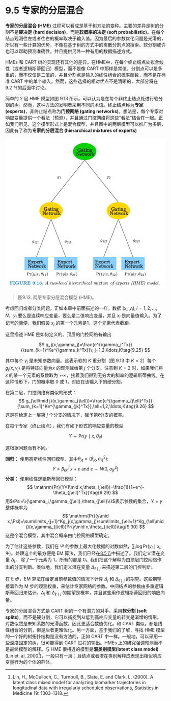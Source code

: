 # 9.5 专家的分层混合

**专家的分层混合 (HME)** 过程可以看成是基于树方法的变种。主要的差异是树的分割不是**硬决定 (hard decision)**，而是**软概率的决定 (soft probabilistic)**。在每个结点观测往左或者往右的概率取决于输入值。因为最后的参数优化问题是光滑的，所以有一些计算的优势，不像在基于树的方式中的离散分割点的搜索。软分割或许也可以帮助预测准确性，并且提供另外一种有用的数据描述方式。

HMEs 和 CART 树的实现还有其他的差异。在HME中，在每个终止结点处拟合线性（或者逻辑斯蒂回归）模型，而不是像 CART 中那样是常值。分割点可以是多重的，而不仅仅是二值的，并且分割点是输入的线性组合的概率函数，而不是在标准 CART 中的单个输入。然而，这些选择的相对优点不是清晰的，大部分将在 9.2 节的后面中讨论。

简单的 2 层 HME 模型如图 9.13 所示。可以认为是在每个非终止结点处进行软分割的树。然而，这种方法的发明者采用不同的术语。终止结点称为**专家 (experts)**，非终止结点称为**门控网络 (gating networks)**。想法是，每个专家对响应变量提供一个看法（预测），并且通过门控网络将这些“看法”结合在一起。正如我们所见，这个模型形式上是混合模型，并且图中的两层模型可以推广为多层，因此有了称为**专家的分层混合 (hierarchical mixtures of experts)**

![](../img/09/fig9.13.png)

> 图9.13. 两层专家分层混合模型 (HME)。

考虑回归或者分类问题，正如本章中前面描述的一样。数据 $(x_i,y_i),i=1,2,\ldots,N$，$y_i$ 要么是连续响应变量，要么是二值响应变量，并且 $x_i$ 是向量值输入。为了记号的简便，我们假设 $x_i$ 的第一个元素是1，这个元素代表截距。

这里描述 HME 是如何定义的。顶层的门控网络有输出

$$
g_j(x,\gamma_j)=\frac{e^{\gamma_j^Tx}}{\sum_{k=1}^Ke^{\gamma_k^Tx}}\; j=1,2,\ldots,K\tag{9.25}
$$

其中每个 $\gamma_j$ 是未知参数向量。这表示软的 $K$ 重分割（图 9.13 中 $K=2$）每个 $g_j(x,\gamma_j)$ 是将特征向量为$x$ 的观测赋给第 $j$ 个分支。注意到 $K=2$ 时，如果我们将 $x$ 的某一个元素的系数取为 $+\infty$，接着我们得到无穷大的斜率的逻辑斯蒂曲线。在这种情形下，门的概率取 0 或 1，对应在该输入下的硬分割。

在第二层，门控网络有类似的形式：
$$
g_{\ell\mid j}(x,\gamma_{j\ell})=\frac{e^{\gamma_{j\ell}^Tx}}{\sum_{k=1}^Ke^{\gamma_{jk}^Tx}},\ell=1,2,\ldots,K\tag{9.26}
$$
这是在给定上一层第 $j$ 个分支的情况下，赋予第$\ell$分支的概率。

在每个专家（终止结点），我们有如下形式的响应变量的模型

$$
Y\sim  \mathrm{Pr}(y\mid x,\theta_{jl})\tag{9.27}
$$

这根据问题而有不同。

**回归：** 使用高斯线性回归模型，其中$\theta_{j\ell}=(\beta_{i\ell},\sigma^2_{j\ell})$:
$$
Y=\beta_{k\ell}^Tx+\varepsilon\text{  and  }\varepsilon\sim N(0,\sigma_{j\ell}^2)\tag{9.28}
$$
**分类：** 使用线性逻辑斯蒂回归模型：
$$
\mathrm{Pr}(Y=1\mid x,\theta_{j\ell})=\frac{1}{1+e^{-\theta_{j\ell}^Tx}}\tag{9.29}
$$
用$\Psi=\\{\gamma_j,\gamma_{j\ell},\theta_{j\ell}\\}$表示参数的集合，$Y=y$ 整体概率为
$$
\mathrm{Pr}(y\mid x,\Psi)=\sum\limits_{j=1}^Kg_j(x,\gamma_j)\sum\limits_{\ell=1}^Kg_{\ell\mid j}(x,\gamma_{j\ell})Pr(y\mid x,\theta_{j\ell})\tag{9.30}
$$
这是个混合模型，其中混合概率由门控网络模型确定。

为了估计这些参数，我们在 $\Psi$ 的参数上最大化数据的对数似然，$\sum_i \log \mathrm{Pr}(y_i\mid x_i,\Psi)$。处理这个的最方便是 EM 算法，我们已经在[8.5节](../08-Model-Inference-and-Averaging/8.5-The-EM-Algorithm/index.html)中描述了。我们定义潜在变量 $\Delta_j$， 除了一个元素为 1，所有的都是 0。我们把这个解释为由顶层门控网络作出的分支判断。类似地，我们定义潜在变量 $\Delta_{\ell\mid j}$ 来描述第二层的门控判断。

在 E 步，EM 算法在给定当前参数值的情况下计算 $\Delta_j$ 和 $\Delta_{\ell\mid j}$ 的期望。这些期望接着作为 M 步的观测权重，来估计专家网络的参数。中间结点的参数由多重逻辑斯蒂回归来估计。$\Delta_j$ 和 $\Delta_{\ell\mid j}$ 的期望是概率，并且这些用作逻辑斯蒂回归的响应向量。

专家的分层混合方式是 CART 树的一个有潜力的对手。采用**软分割 (soft splits)**，而不是硬分割，它可以捕捉到从低到高响应变量的转变是渐增的情形。对数似然是未知系数的光滑函数，因此更适合数值优化。和 CART 类似，都是线性组合的分割，但是后者更难优化。另一方面，基于我们的了解，寻找 HME 模型的一个好的树拓扑结构是没有方法的，正如 CART 中一样。一般地，可以采用一些深度固定的树，很可能得到 CART 过程的输出。HMEs 上的研究强调预测而不是最终模型的解释。与 HME 很相近的模型是**潜类别模型(latent class model)** (Lin et. al, 2000[^1])，一般只有一层；且结点或者潜在类别解释成表现出相似响应变量行为的个体的群体。

[^1]: Lin, H., McCulloch, C., Turnbull, B., Slate, E. and Clark, L. (2000). A latent class mixed model for analyzing biomarker trajectories in longitudinal data with irregularly scheduled observations, Statistics in Medicine 19: 1303–1318.

